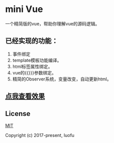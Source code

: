

# mini Vue  
 一个精简版的vue，帮助你理解vue的源码逻辑。 
 
## 已经实现的功能：  
1. 事件绑定  
2. template模板功能编译。  
3. html标签属性绑定。  
4. vue的{{}}}参数绑定。  
5. 精简的Observer系统，变量改变，自动更新html。  
 
## [点我查看效果](https://315024900.github.io/observe/dist/)
 

## License

[MIT](http://opensource.org/licenses/MIT)

Copyright (c) 2017-present, luofu
